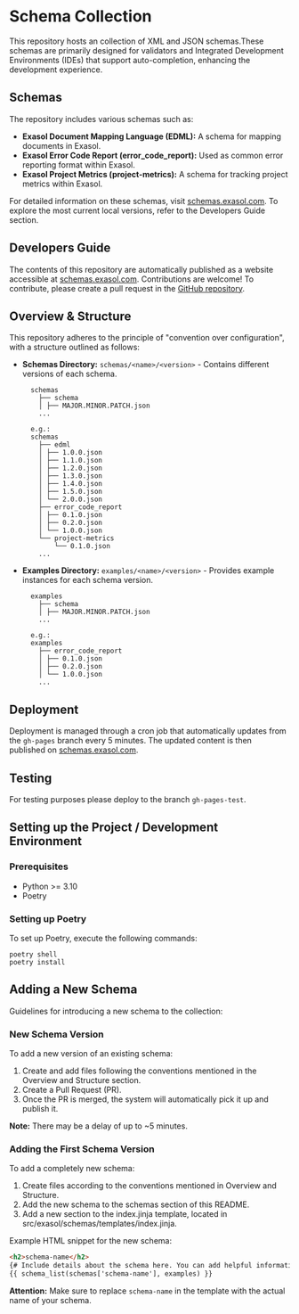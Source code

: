 # Schema Collection

This repository hosts an collection of XML and JSON schemas.These schemas are primarily designed for validators and Integrated Development Environments (IDEs) that support auto-completion, enhancing the development experience.

## Schemas

The repository includes various schemas such as:

- **Exasol Document Mapping Language (EDML):** A schema for mapping documents in Exasol.
- **Exasol Error Code Report (error_code_report):** Used as common error reporting format within Exasol.
- **Exasol Project Metrics (project-metrics):** A schema for tracking project metrics within Exasol.

For detailed information on these schemas, visit [schemas.exasol.com](https://schemas.exasol.com). To explore the most current local versions, refer to the Developers Guide section.

## Developers Guide

The contents of this repository are automatically published as a website accessible at [schemas.exasol.com](https://schemas.exasol.com). Contributions are welcome!
To contribute, please create a pull request in the [GitHub repository](https://github.com/exasol/schemas).

## Overview & Structure

This repository adheres to the principle of "convention over configuration", with a structure outlined as follows:

- **Schemas Directory:** `schemas/<name>/<version>` - Contains different versions of each schema.
    ```
      schemas
        ├── schema                    
        │ ├── MAJOR.MINOR.PATCH.json
        ...
      
      e.g.:
      schemas
        ├── edml
        │ ├── 1.0.0.json
        │ ├── 1.1.0.json
        │ ├── 1.2.0.json
        │ ├── 1.3.0.json
        │ ├── 1.4.0.json
        │ ├── 1.5.0.json
        │ └── 2.0.0.json
        ├── error_code_report
        │ ├── 0.1.0.json
        │ ├── 0.2.0.json
        │ └── 1.0.0.json
        └── project-metrics
            └── 0.1.0.json
        ...
    ```
- **Examples Directory:** `examples/<name>/<version>` - Provides example instances for each schema version.
    ```
      examples
        ├── schema                    
        │ ├── MAJOR.MINOR.PATCH.json
        ...
      
      e.g.:
      examples
        ├── error_code_report
        │ ├── 0.1.0.json
        │ ├── 0.2.0.json
        │ └── 1.0.0.json
        ...
    ```

## Deployment

Deployment is managed through a cron job that automatically updates from the `gh-pages` branch every 5 minutes. The updated content is then published on [schemas.exasol.com](https://schemas.exasol.com).

## Testing
For testing purposes please deploy to the branch `gh-pages-test`.

## Setting up the Project / Development Environment

### Prerequisites

- Python >= 3.10
- Poetry

### Setting up Poetry

To set up Poetry, execute the following commands:

```shell
poetry shell
poetry install
```

## Adding a New Schema

Guidelines for introducing a new schema to the collection:

### New Schema Version
To add a new version of an existing schema:

1. Create and add files following the conventions mentioned in the Overview and Structure section.
2. Create a Pull Request (PR).
3. Once the PR is merged, the system will automatically pick it up and publish it. 

**Note:** There may be a delay of up to ~5 minutes.

### Adding the First Schema Version
To add a completely new schema:

1. Create files according to the conventions mentioned in Overview and Structure.
2. Add the new schema to the schemas section of this README.
3. Add a new section to the index.jinja template, located in src/exasol/schemas/templates/index.jinja.

Example HTML snippet for the new schema:

```html
<h2>schema-name</h2>
{# Include details about the schema here. You can add helpful information, links, etc., as long as it's HTML/jinja compatible. #}
{{ schema_list(schemas['schema-name'], examples) }}
```
**Attention:** Make sure to replace `schema-name` in the template with the actual name of your schema.
